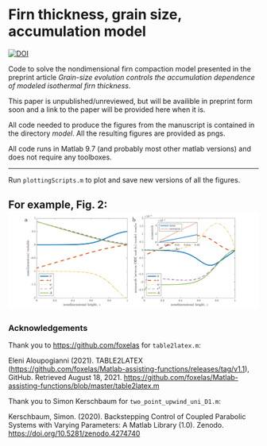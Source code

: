 # Firn thickness, grain size, accumulation model

[![DOI](https://zenodo.org/badge/363214644.svg)](https://zenodo.org/badge/latestdoi/363214644)

Code to solve the nondimensional firn compaction model presented in the preprint article *Grain-size evolution controls the accumulation dependence of modeled isothermal firn thickness*. 

This paper is unpublished/unreviewed, but will be availible in preprint form soon and a link to the paper will be provided here when it is. 

All code needed to produce the figures from the manuscript is contained in the directory *model*. All the resulting figures are provided as pngs.

All code runs in Matlab 9.7 (and probably most other matlab versions) and does not require any toolboxes.

---
Run `plottingScripts.m` to plot and save new versions of all the figures.

For example, Fig. 2:
![figure 2](https://github.com/ldeo-glaciology/firn_accumulation_model/raw/main/model/F2_full_ode_comparisons_v5.png)
---
### Acknowledgements

Thank you to <https://github.com/foxelas> for `table2latex.m`:

Eleni Aloupogianni (2021). TABLE2LATEX (https://github.com/foxelas/Matlab-assisting-functions/releases/tag/v1.1), GitHub. Retrieved August 18, 2021.
<https://github.com/foxelas/Matlab-assisting-functions/blob/master/table2latex.m>

Thank you to Simon Kerschbaum for `two_point_upwind_uni_D1.m`:

Kerschbaum, Simon. (2020). Backstepping Control of Coupled Parabolic Systems with Varying Parameters: A Matlab Library (1.0). Zenodo. <https://doi.org/10.5281/zenodo.4274740>
